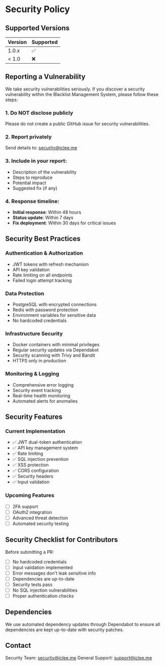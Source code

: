 # Security Policy

## Supported Versions

| Version | Supported          |
| ------- | ------------------ |
| 1.0.x   | :white_check_mark: |
| < 1.0   | :x:                |

## Reporting a Vulnerability

We take security vulnerabilities seriously. If you discover a security vulnerability within the Blacklist Management System, please follow these steps:

### 1. Do NOT disclose publicly
Please do not create a public GitHub issue for security vulnerabilities.

### 2. Report privately
Send details to: security@jclee.me

### 3. Include in your report:
- Description of the vulnerability
- Steps to reproduce
- Potential impact
- Suggested fix (if any)

### 4. Response timeline:
- **Initial response**: Within 48 hours
- **Status update**: Within 7 days
- **Fix deployment**: Within 30 days for critical issues

## Security Best Practices

### Authentication & Authorization
- JWT tokens with refresh mechanism
- API key validation
- Rate limiting on all endpoints
- Failed login attempt tracking

### Data Protection
- PostgreSQL with encrypted connections
- Redis with password protection
- Environment variables for sensitive data
- No hardcoded credentials

### Infrastructure Security
- Docker containers with minimal privileges
- Regular security updates via Dependabot
- Security scanning with Trivy and Bandit
- HTTPS only in production

### Monitoring & Logging
- Comprehensive error logging
- Security event tracking
- Real-time health monitoring
- Automated alerts for anomalies

## Security Features

### Current Implementation
- ✅ JWT dual-token authentication
- ✅ API key management system
- ✅ Rate limiting
- ✅ SQL injection prevention
- ✅ XSS protection
- ✅ CORS configuration
- ✅ Security headers
- ✅ Input validation

### Upcoming Features
- [ ] 2FA support
- [ ] OAuth2 integration
- [ ] Advanced threat detection
- [ ] Automated security testing

## Security Checklist for Contributors

Before submitting a PR:
- [ ] No hardcoded credentials
- [ ] Input validation implemented
- [ ] Error messages don't leak sensitive info
- [ ] Dependencies are up-to-date
- [ ] Security tests pass
- [ ] No SQL injection vulnerabilities
- [ ] Proper authentication checks

## Dependencies

We use automated dependency updates through Dependabot to ensure all dependencies are kept up-to-date with security patches.

## Contact

Security Team: security@jclee.me
General Support: support@jclee.me